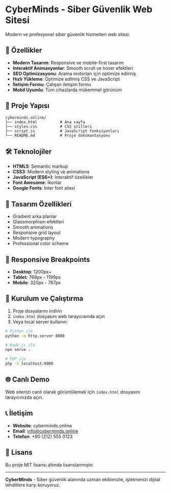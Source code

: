# CyberMinds - Siber Güvenlik Web Sitesi

Modern ve profesyonel siber güvenlik hizmetleri web sitesi.

## 🚀 Özellikler

- **Modern Tasarım**: Responsive ve mobile-first tasarım
- **Interaktif Animasyonlar**: Smooth scroll ve hover efektleri
- **SEO Optimizasyonu**: Arama motorları için optimize edilmiş
- **Hızlı Yükleme**: Optimize edilmiş CSS ve JavaScript
- **İletişim Formu**: Çalışan iletişim formu
- **Mobil Uyumlu**: Tüm cihazlarda mükemmel görünüm

## 📁 Proje Yapısı

```
cyberminds.online/
├── index.html          # Ana sayfa
├── styles.css          # CSS stilleri
├── script.js           # JavaScript fonksiyonları
└── README.md           # Proje dokümantasyonu
```

## 🛠️ Teknolojiler

- **HTML5**: Semantic markup
- **CSS3**: Modern styling ve animations
- **JavaScript (ES6+)**: Interaktif özellikler
- **Font Awesome**: İkonlar
- **Google Fonts**: Inter font ailesi

## 🎨 Tasarım Özellikleri

- Gradient arka planlar
- Glassmorphism efektleri
- Smooth animations
- Responsive grid layout
- Modern typography
- Professional color scheme

## 📱 Responsive Breakpoints

- **Desktop**: 1200px+
- **Tablet**: 768px - 1199px
- **Mobile**: 320px - 767px

## 🚀 Kurulum ve Çalıştırma

1. Proje dosyalarını indirin
2. `index.html` dosyasını web tarayıcısında açın
3. Veya local server kullanın:

```bash
# Python ile
python -m http.server 8000

# Node.js ile
npx serve .

# PHP ile
php -S localhost:8000
```

## 🌐 Canlı Demo

Web sitenizi canlı olarak görüntülemek için `index.html` dosyasını tarayıcınızda açın.

## 📞 İletişim

- **Website**: cyberminds.online
- **Email**: info@cyberminds.online
- **Telefon**: +90 (212) 555 0123

## 📄 Lisans

Bu proje MIT lisansı altında lisanslanmıştır.

---

**CyberMinds** - Siber güvenlik alanında uzman ekibimizle, işletmenizi dijital tehditlere karşı koruyoruz.
